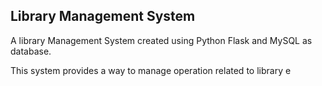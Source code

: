 <h2>Library Management System</h2>
<p>A library Management System created using Python Flask and MySQL as database.</p>
<p>This system provides a way to manage operation related to library e</p>
